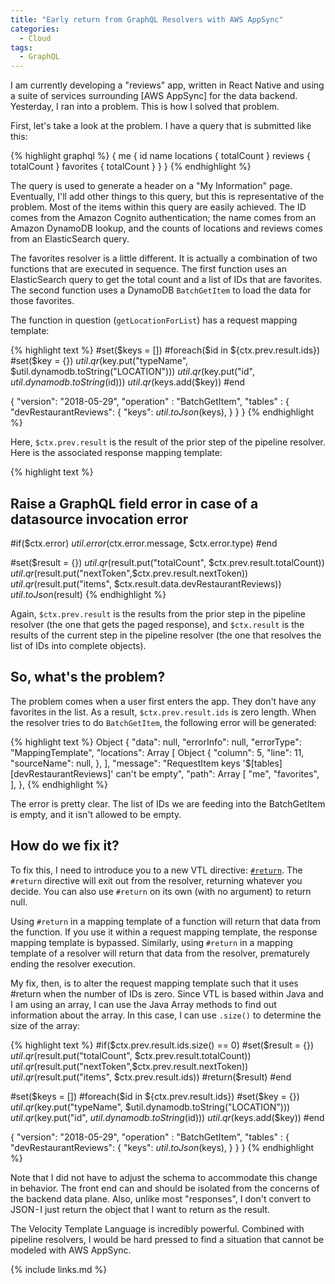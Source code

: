 ```yaml
---
title: "Early return from GraphQL Resolvers with AWS AppSync"
categories:
  - Cloud
tags:
  - GraphQL
---
```


I am currently developing a "reviews" app, written in React Native and using a suite of services surrounding [AWS AppSync] for the data backend. Yesterday, I ran into a problem. This is how I solved that problem.

First, let's take a look at the problem. I have a query that is submitted like this:

{% highlight graphql %}
{
  me {
    id
    name
    locations { totalCount }
    reviews { totalCount }
    favorites { totalCount }
  }
}
{% endhighlight %}

The query is used to generate a header on a "My Information" page. Eventually, I'll add other things to this query, but this is representative of the problem. Most of the items within this query are easily achieved. The ID comes from the Amazon Cognito authentication; the name comes from an Amazon DynamoDB lookup, and the counts of locations and reviews comes from an ElasticSearch query.

The favorites resolver is a little different. It is actually a combination of two functions that are executed in sequence. The first function uses an ElasticSearch query to get the total count and a list of IDs that are favorites. The second function uses a DynamoDB `BatchGetItem` to load the data for those favorites.

The function in question (`getLocationForList`) has a request mapping template:

{% highlight text %}
#set($keys = [])
#foreach($id in ${ctx.prev.result.ids})
    #set($key = {})
    $util.qr($key.put("typeName", $util.dynamodb.toString("LOCATION")))
    $util.qr($key.put("id", $util.dynamodb.toString($id)))
    $util.qr($keys.add($key))
#end

{
    "version": "2018-05-29",
    "operation" : "BatchGetItem",
    "tables" : {
        "devRestaurantReviews": {
            "keys": $util.toJson($keys),
        }
    }
}
{% endhighlight %}

Here, `$ctx.prev.result` is the result of the prior step of the pipeline resolver. Here is the associated response mapping template:

{% highlight text %}
## Raise a GraphQL field error in case of a datasource invocation error
#if($ctx.error)
    $util.error($ctx.error.message, $ctx.error.type)
#end

#set($result = {})
$util.qr($result.put("totalCount", $ctx.prev.result.totalCount))
$util.qr($result.put("nextToken",$ctx.prev.result.nextToken))
$util.qr($result.put("items", $ctx.result.data.devRestaurantReviews))
$util.toJson($result)
{% endhighlight %}

Again, `$ctx.prev.result` is the results from the prior step in the pipeline resolver (the one that gets the paged response), and `$ctx.result` is the results of the current step in the pipeline resolver (the one that resolves the list of IDs into complete objects).

## So, what's the problem?

The problem comes when a user first enters the app. They don't have any favorites in the list. As a result, `$ctx.prev.result.ids` is zero length. When the resolver tries to do `BatchGetItem`, the following error will be generated:

{% highlight text %}
Object {
  "data": null,
  "errorInfo": null,
  "errorType": "MappingTemplate",
  "locations": Array [
   Object {
     "column": 5,
     "line": 11,
     "sourceName": null,
   },
  ],
  "message": "RequestItem keys '$[tables][devRestaurantReviews]' can't be empty",
  "path": Array [
    "me",
    "favorites",
  ],
},
{% endhighlight %}

The error is pretty clear. The list of IDs we are feeding into the BatchGetItem is empty, and it isn't allowed to be empty.

## How do we fix it?

To fix this, I need to introduce you to a new VTL directive: [`#return`](https://docs.aws.amazon.com/appsync/latest/devguide/resolver-util-reference.html#aws-appsync-directives). The `#return` directive will exit out from the resolver, returning whatever you decide. You can also use `#return` on its own (with no argument) to return null.

Using `#return` in a mapping template of a function will return that data from the function. If you use it within a request mapping template, the response mapping template is bypassed. Similarly, using `#return` in a mapping template of a resolver will return that data from the resolver, prematurely ending the resolver execution.

My fix, then, is to alter the request mapping template such that it uses #return when the number of IDs is zero. Since VTL is based within Java and I am using an array, I can use the Java Array methods to find out information about the array. In this case, I can use `.size()` to determine the size of the array:

{% highlight text %}
#if($ctx.prev.result.ids.size() == 0) 
  #set($result = {})
  $util.qr($result.put("totalCount", $ctx.prev.result.totalCount))
  $util.qr($result.put("nextToken",$ctx.prev.result.nextToken))
  $util.qr($result.put("items", $ctx.prev.result.ids))
  #return($result)
#end

#set($keys = [])
#foreach($id in ${ctx.prev.result.ids})
    #set($key = {})
    $util.qr($key.put("typeName", $util.dynamodb.toString("LOCATION")))
    $util.qr($key.put("id", $util.dynamodb.toString($id)))
    $util.qr($keys.add($key))
#end

{
    "version": "2018-05-29",
    "operation" : "BatchGetItem",
    "tables" : {
        "devRestaurantReviews": {
            "keys": $util.toJson($keys),
        }
    }
}
{% endhighlight %}

Note that I did not have to adjust the schema to accommodate this change in behavior. The front end can and should be isolated from the concerns of the backend data plane. Also, unlike most "responses", I don't convert to JSON - I just return the object that I want to return as the result.

The Velocity Template Language is incredibly powerful. Combined with pipeline resolvers, I would be hard pressed to find a situation that cannot be modeled with AWS AppSync.

{% include links.md %}
